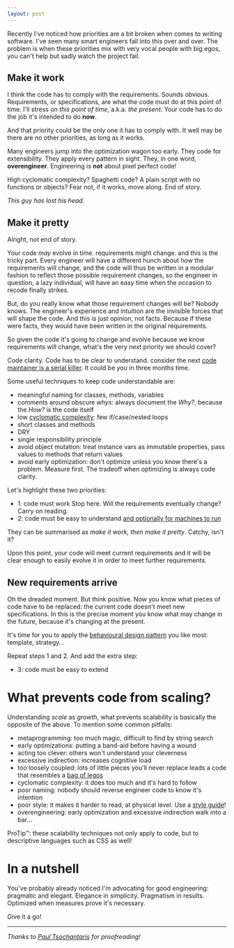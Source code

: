 ```yaml
---
layout: post
---
```

Recently I've noticed how priorities are a bit broken when comes to writing software.
I've seen many smart engineers fall into this over and over.
The problem is when these priorities mix with very vocal people with big egos, you can't help but sadly watch the project fail.

## Make it work

I think the code has to comply with the requirements. Sounds obvious.
Requirements, or specifications, are what the code must do at this point of time.
I'll stress on _this point of time_, a.k.a. _the present_. Your code has to do the job it's intended to do **now**.

And that priority could be the only one it has to comply with. It well may be there are no other priorities, as long as it works.

Many engineers jump into the optimization wagon too early. They code for extensibility. They apply every pattern in sight. They, in one word, **overengineer**.
Engineering is **not** about pixel perfect code!

High cyclomatic complexity? Spaghetti code? A plain script with no functions or objects? Fear not, if it works, move along. End of story.

_This guy has lost his head._

## Make it pretty

Alright, not end of story.

Your code _may_ evolve in time. requirements might change. and this is the tricky part. Every engineer will have a different hunch about how the requirements will change, and the code will thus be written in a modular fashion to reflect those possible requirement changes, so the engineer in question, a lazy individual, will have an easy time when the occasion to recode finally strikes.

But, do you really know what those requirement changes will be? Nobody knows. The engineer's experience and intuition are the invisible forces that will shape the code. And this is just opinion, not facts. Because if these were facts, they would have been written in the original requirements.

So given the code it's going to change and evolve because we know requirements will change, what's the very next priority we should cover?

Code clarity. Code has to be clear to understand. consider the next [code maintainer is a serial killer](/public/001grg3w.jpg).
It could be *you* in three months time.

Some useful techniques to keep code understandable are:

- meaningful naming for classes, methods, variables
- comments around obscure _whys_: always document the _Why?_, because the _How?_ is the code itself
- low [cyclomatic complexity](http://ruby.sadi.st/Flog.html): few if/case/nested loops
- short classes and methods
- DRY
- single responsibility principle
- avoid object mutation: treat instance vars as immutable properties, pass values to methods that return values
- avoid early optimization: don't optimize unless you know there's a problem. Measure first. The tradeoff when optimizing is always code clarity.

Let's highlight these two priorities:

- 1: code must work
Stop here. Will the requirements eventually change? Carry on reading.
- 2: code must be easy to understand [and optionally for machines to run](http://en.wikiquote.org/wiki/Martin_Fowler)

They can be summarised as _make it work, then make it pretty_. Catchy, isn't it?

Upon this point, your code will meet current requirements and it will be clear enough to easily evolve it in order to meet further requirements.

## New requirements arrive

Oh the dreaded moment. But think positive. Now you know what pieces of code have to be replaced: the current code doesn't meet new specifications.
In this is the precise moment you know what may change in the future, because it's changing at the present.

It's time for you to apply the [behavioural design pattern](https://en.wikipedia.org/wiki/Behavioral_pattern) you like most: template, strategy…

Repeat steps 1 and 2. And add the extra step:

- 3: code must be easy to extend

# What prevents code from scaling?

Understanding _scale_ as _growth_, what prevents scalability is basically the opposite of the above. To mention some common pitfalls:

- metaprogramming: too much magic, difficult to find by string search
- early optimizations: putting a band-aid before having a wound
- acting too clever: others won't understand your cleverness
- excessive indirection: increases cognitive load
- too loosely coupled: lots of little pieces you'll never replace leads a code that resembles a [bag of legos](http://cache-cdn.kalaydo.de/mmo/9/709/927/49_582277364.jpg)
- cyclomatic complexity: it does too much and it's hard to follow
- poor naming: nobody should reverse engineer code to know it's intention
- poor style: it makes it harder to read, at physical level. Use a [style guide](https://github.com/bbatsov/ruby-style-guide)!
- overengineering: early optimization and excessive indirection walk into a bar…

ProTip™: these scalability techniques not only apply to code, but to descriptive languages such as CSS as well!

# In a nutshell

You've probably already noticed I'm advocating for good engineering: pragmatic and elegant. Elegance in simplicity. Pragmatism in results. Optimized when measures prove it's necessary.

Give it a go!

<hr>

_Thanks to [Paul Tsochantaris](http://bru) for proofreading!_
